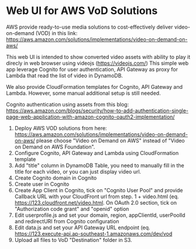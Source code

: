 # Web UI for AWS VoD Solutions

AWS provide ready-to-use media solutions to cost-effectively deliver video-on-demand (VOD) in this link:
https://aws.amazon.com/solutions/implementations/video-on-demand-on-aws/

This web UI is intended to show converted video assets with ability to play it direcly in web browser using videojs (https://videojs.com/)
This simple web app leverage Cognito for user authentication, API Gateway as proxy for Lambda that read the list of video in DynamoDB.

We also provide CloudFormation templates for Cognito, API Gateway and Lambda. However, some manual additional setup is still needed.

Cognito authentication using assets from this blog:
https://aws.amazon.com/blogs/security/how-to-add-authentication-single-page-web-application-with-amazon-cognito-oauth2-implementation/

1. Deploy AWS VOD solutions from here: https://aws.amazon.com/solutions/implementations/video-on-demand-on-aws/ please choose "Video on Demand on AWS" instead of "Video on Demand on AWS Foundation".
2. Configure Cognito, API Gateway and Lambda using CloudFormation template
3. Add "title" column in DynamoDB Table, you need to manually fill in the title for each video, or you can just display video url.
4. Create Cognito domain in Cognito
5. Create user in Cognito
6. Create App Client in Cognito, tick on "Cognito User Pool" and provide Callback URL with your CloudFront url from step. 1 + video.html (eq. https://123.cloudfront.net/video.html. On OAuth 2.0 section, tick on "Authorization code grant" and "openid" option
7. Edit userprofile.js and set your domain, region, appClientId, userPoolId and redirectURI from Cognito configuration
8. Edit data.js and set your API Gateway URL endpoint (eq. https://123.execute-api.ap-southeast-1.amazonaws.com/dev/vod
9. Upload all files to VoD "Destination" folder in S3.
